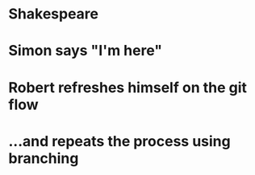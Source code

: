 # Shakespeare

# Simon says "I'm here"
# Robert refreshes himself on the git flow
# ...and repeats the process using branching
